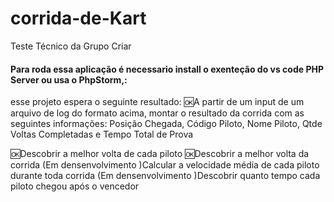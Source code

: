 # corrida-de-Kart
Teste Técnico da Grupo Criar
#### Para roda essa aplicação é necessario install o exenteção do vs code PHP Server ou usa o PhpStorm,:
esse projeto espera o seguinte resultado:
🆗A partir de um input de um arquivo de log do formato acima, montar o resultado da corrida com as seguintes informações: Posição Chegada, Código Piloto, Nome Piloto, Qtde Voltas Completadas e Tempo Total de Prova

🆗Descobrir a melhor volta de cada piloto
🆗Descobrir a melhor volta da corrida
(Em densenvolvimento )Calcular a velocidade média de cada piloto durante toda corrida
(Em densenvolvimento )Descobrir quanto tempo cada piloto chegou após o vencedor
